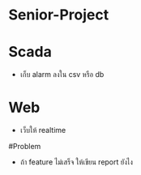 # Senior-Project

# Scada
- เก็บ alarm ลงใน csv หรือ db

# Web
- เว็บให้ realtime

#Problem
- ถ้า feature ไม่เสร็จ ให้เขียน report ยังไง
